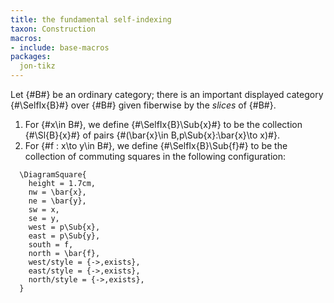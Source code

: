 ```yaml
---
title: the fundamental self-indexing
taxon: Construction
macros:
- include: base-macros
packages:
  jon-tikz
---
```


Let {#B#} be an ordinary category; there is an important displayed category
{#\SelfIx{B}#} over {#B#} given fiberwise by the *slices* of {#B#}.
1. For {#x\in B#}, we define {#\SelfIx{B}\Sub{x}#} to be the collection {#\Sl{B}{x}#}
   of pairs {#(\bar{x}\in B,p\Sub{x}:\bar{x}\to x)#}.
2. For {#f : x\to y\in B#}, we define {#\SelfIx{B}\Sub{f}#} to be the collection of
   commuting squares in the following configuration:

```render-latex
  \DiagramSquare{
    height = 1.7cm,
    nw = \bar{x},
    ne = \bar{y},
    sw = x,
    se = y,
    west = p\Sub{x},
    east = p\Sub{y},
    south = f,
    north = \bar{f},
    west/style = {->,exists},
    east/style = {->,exists},
    north/style = {->,exists},
  }
```
